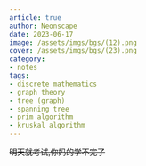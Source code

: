 ```yaml
---
article: true
author: Neonscape
date: 2023-06-17
image: /assets/imgs/bgs/(12).png
cover: /assets/imgs/bgs/(23).png
category: 
- notes
tags:
- discrete mathematics
- graph theory
- tree (graph)
- spanning tree
- prim algorithm
- kruskal algorithm
---
```


~~明天就考试,你妈的学不完了~~
